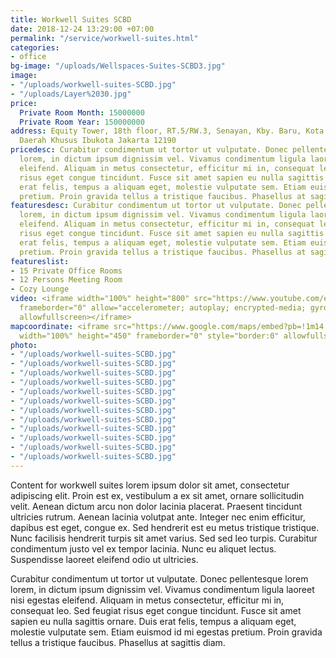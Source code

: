 ```yaml
---
title: Workwell Suites SCBD
date: 2018-12-24 13:29:00 +07:00
permalink: "/service/workwell-suites.html"
categories:
- office
bg-image: "/uploads/Wellspaces-Suites-SCBD3.jpg"
image:
- "/uploads/workwell-suites-SCBD.jpg"
- "/uploads/Layer%2030.jpg"
price:
  Private Room Month: 15000000
  Private Room Year: 150000000
address: Equity Tower, 18th floor, RT.5/RW.3, Senayan, Kby. Baru, Kota Jakarta Selatan,
  Daerah Khusus Ibukota Jakarta 12190
pricedesc: Curabitur condimentum ut tortor ut vulputate. Donec pellentesque lorem
  lorem, in dictum ipsum dignissim vel. Vivamus condimentum ligula laoreet nisi egestas
  eleifend. Aliquam in metus consectetur, efficitur mi in, consequat leo. Sed feugiat
  risus eget congue tincidunt. Fusce sit amet sapien eu nulla sagittis ornare. Duis
  erat felis, tempus a aliquam eget, molestie vulputate sem. Etiam euismod id mi egestas
  pretium. Proin gravida tellus a tristique faucibus. Phasellus at sagittis diam.
featuresdesc: Curabitur condimentum ut tortor ut vulputate. Donec pellentesque lorem
  lorem, in dictum ipsum dignissim vel. Vivamus condimentum ligula laoreet nisi egestas
  eleifend. Aliquam in metus consectetur, efficitur mi in, consequat leo. Sed feugiat
  risus eget congue tincidunt. Fusce sit amet sapien eu nulla sagittis ornare. Duis
  erat felis, tempus a aliquam eget, molestie vulputate sem. Etiam euismod id mi egestas
  pretium. Proin gravida tellus a tristique faucibus. Phasellus at sagittis diam.
featureslist:
- 15 Private Office Rooms
- 12 Persons Meeting Room
- Cozy Lounge
video: <iframe width="100%" height="800" src="https://www.youtube.com/embed/MqvdZ7Fo_8Y"
  frameborder="0" allow="accelerometer; autoplay; encrypted-media; gyroscope; picture-in-picture"
  allowfullscreen></iframe>
mapcoordinate: <iframe src="https://www.google.com/maps/embed?pb=!1m14!1m8!1m3!1d15865.135203714744!2d106.8084354!3d-6.2262628!3m2!1i1024!2i768!4f13.1!3m3!1m2!1s0x0%3A0xf830686a95e909cf!2sFreeware+%2F+workwell+Suites+Equity+18+Sudirman+Coworking+Space+%26+Serviced+Office+(wellspaces)!5e0!3m2!1sen!2sid!4v1553237547798"
  width="100%" height="450" frameborder="0" style="border:0" allowfullscreen></iframe>
photo:
- "/uploads/workwell-suites-SCBD.jpg"
- "/uploads/workwell-suites-SCBD.jpg"
- "/uploads/workwell-suites-SCBD.jpg"
- "/uploads/workwell-suites-SCBD.jpg"
- "/uploads/workwell-suites-SCBD.jpg"
- "/uploads/workwell-suites-SCBD.jpg"
- "/uploads/workwell-suites-SCBD.jpg"
- "/uploads/workwell-suites-SCBD.jpg"
- "/uploads/workwell-suites-SCBD.jpg"
- "/uploads/workwell-suites-SCBD.jpg"
- "/uploads/workwell-suites-SCBD.jpg"
- "/uploads/workwell-suites-SCBD.jpg"
---
```


Content for workwell suites lorem ipsum dolor sit amet, consectetur adipiscing elit. Proin est ex, vestibulum a ex sit amet, ornare sollicitudin velit. Aenean dictum arcu non dolor lacinia placerat. Praesent tincidunt ultricies rutrum. Aenean lacinia volutpat ante. Integer nec enim efficitur, dapibus est eget, congue ex. Sed hendrerit est eu metus tristique tristique. Nunc facilisis hendrerit turpis sit amet varius. Sed sed leo turpis. Curabitur condimentum justo vel ex tempor lacinia. Nunc eu aliquet lectus. Suspendisse laoreet eleifend odio ut ultricies.

Curabitur condimentum ut tortor ut vulputate. Donec pellentesque lorem lorem, in dictum ipsum dignissim vel. Vivamus condimentum ligula laoreet nisi egestas eleifend. Aliquam in metus consectetur, efficitur mi in, consequat leo. Sed feugiat risus eget congue tincidunt. Fusce sit amet sapien eu nulla sagittis ornare. Duis erat felis, tempus a aliquam eget, molestie vulputate sem. Etiam euismod id mi egestas pretium. Proin gravida tellus a tristique faucibus. Phasellus at sagittis diam.